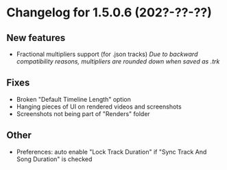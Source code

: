 # Changelog for 1.5.0.6 (202?-??-??)

## New features
* Fractional multipliers support (for .json tracks)
*Due to backward compatibility reasons, multipliers are rounded down when saved as .trk*

## Fixes
* Broken "Default Timeline Length" option
* Hanging pieces of UI on rendered videos and screenshots
* Screenshots not being part of "Renders" folder

## Other
* Preferences: auto enable "Lock Track Duration" if "Sync Track And Song Duration" is checked
